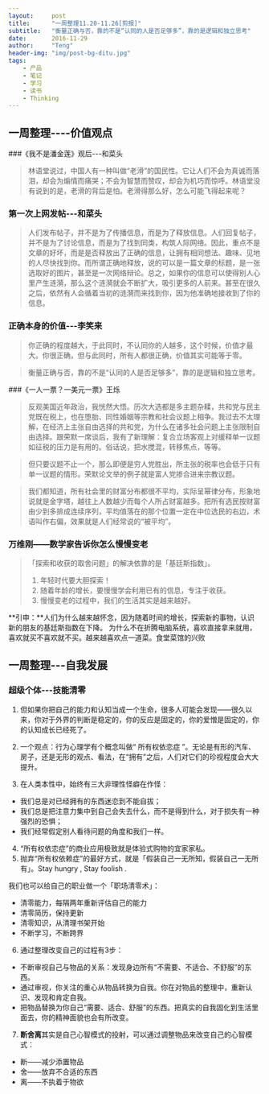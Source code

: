 ```yaml
---
layout:     post
title:      "一周整理11.20-11.26[剪报]"
subtitle:   "衡量正确与否，靠的不是“认同的人是否足够多”，靠的是逻辑和独立思考"
date:       2016-11-29
author:     "Teng"
header-img: "img/post-bg-ditu.jpg"
tags:
    - 产品
    - 笔记
    - 学习
    - 读书
    - Thinking
---
```


## 一周整理----价值观点

###《我不是潘金莲》观后---和菜头

> 林语堂说过，中国人有一种叫做“老滑”的国民性。它让人们不会为真诚而落泪，却会为煽情而痛哭；不会为智慧而赞叹，却会为机巧而惊呼。林语堂没有说到的是，老滑的背后是怕。老滑得那么好，怎么可能飞得起来呢？

### 第一次上网发帖---和菜头

>  人们发布帖子，并不是为了传播信息，而是为了释放信息。人们回复帖子，并不是为了讨论信息，而是为了找到同类，构筑人际网络。因此，重点不是文章的好坏，而是是否释放出了正确的信息，让拥有相同想法、趣味、见地的人尽快找到你。而所谓正确地释放，说的可以是一篇文章的标题，是一张选取好的图片，甚至是一次网络辩论。总之，如果你的信息可以使得别人心里产生涟漪，那么这个涟漪就会不断扩大，吸引更多的人前来。甚至在很久之后，依然有人会循着当初的涟漪而来找到你，因为他准确地接收到了你的信息。


### 正确本身的价值---李笑来

> 你正确的程度越大，于此同时，不认同你的人越多，这个时候，价值才最大。你很正确，但与此同时，所有人都很正确，价值其实可能等于零。

> 衡量正确与否，靠的不是“认同的人是否足够多”，靠的是逻辑和独立思考。

###《一人一票？一美元一票》王烁

> 反观美国近年政治，我恍然大悟。历次大选都是多主题杂糅，共和党与民主党既在税上，也在堕胎、同性婚姻等宗教和社会议题上相争。我过去不太理解，在经济上主张自由选择的共和党，为什么在诸多社会问题上主张限制自由选择。跟荣默一席谈后，我有了新理解：复合立场客观上对缓释单一议题如征税的压力是有用的。俗话说，把水搅混，转移焦点，等等。

> 但只要议题不止一个，那么即便是穷人党胜出，所主张的税率也会低于只有单一议题的情形。荣默论文举的例子就是富人党掺合进来宗教议题。

> 我们都知道，所有社会里的财富分布都很不平均，实际呈幂律分布，形象地说就是金字塔，越往上人数越少而每个人所占财富越多。把所有选民按财富由少到多排成连续序列，平均值落在的那个位置一定在中位选民的右边，术语叫作右偏，效果就是人们经常说的“被平均”。


### 万维刚——数学家告诉你怎么慢慢变老

>「探索和收获的取舍问题」的解决依靠的是「基廷斯指数」。
> 1. 年轻时代要大胆探索！
> 2. 随着年龄的增长，要慢慢学会利用已有的信息，专注于收获。
> 3. 慢慢变老的过程中，我们的生活其实是越来越好。

**引申：**人们为什么越来越怀念，因为随着时间的增长，探索新的事物，认识新的朋友的基廷斯指数在下降。
为什么不在折腾电脑系统，喜欢直接拿来就用，喜欢就买不喜欢就不买。越来越喜欢点一道菜。食堂菜馆的兴败


## 一周整理---自我发展
 
### 超级个体---**技能清零**

1. 但如果你把自己的能力和认知当成一个生命，很多人可能会发现——很久以来，你对于外界的判断是稳定的，你的反应是固定的，你的爱憎是固定的，你的认知成长已经死了。

2. 一个观点：行为心理学有个概念叫做“ 所有权依恋症 ”。无论是有形的汽车、房子，还是无形的观点、看法，在“拥有”之后，人们对它们的珍视程度会大大提升。

3. 在人类本性中，始终有三大非理性怪癖在作怪：

- 我们总是对已经拥有的东西迷恋到不能自拔；
- 我们总是把注意力集中到自己会失去什么，而不是得到什么，对于损失有一种强烈的恐惧；
- 我们经常假定别人看待问题的角度和我们一样。

4. “所有权依恋症”的商业应用极致就是体验式购物的宜家家私。
5. 抛弃“所有权依赖症”的最好方式，就是「假装自己一无所知，假装自己一无所有」。Stay hungry , Stay foolish .

我们也可以给自己的职业做一个「职场清零术」：

- 清零能力，每隔两年重新评估自己的能力
- 清零简历，保持更新
- 清零知识，从清理书架开始
- 不断学习，不断跨界

6. 通过整理改变自己的过程有3步：

- 不断审视自己与物品的关系：发现身边所有“不需要、不适合、不舒服”的东西。
- 通过审视，你关注的重心从物品转换为自我。你在对物品的整理中，重新认识、发现和肯定自我。
- 把物品替换为你自己“需要、适合、舒服”的东西。把真实的自我固化到生活里面去，你的精神面貌也会有所改变。

7. **断舍离**其实是自己心智模式的投射，可以通过调整物品来改变自己的心智模式：

- 断——减少添置物品
- 舍——放弃不合适的东西
- 离——不执着于物欲



